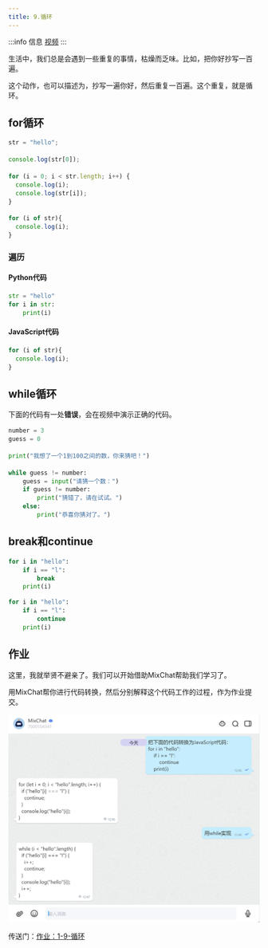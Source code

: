 ```yaml
---
title: 9.循环
---
```


:::info 信息
[视频](https://v.youku.com/v_show/id_XNTk1MjUxODI0MA==.html)
:::


生活中，我们总是会遇到一些重复的事情，枯燥而乏味。比如，把你好抄写一百遍。

这个动作，也可以描述为，抄写一遍你好，然后重复一百遍。这个重复，就是循环。



## for循环

```js
str = "hello";

console.log(str[0]);

for (i = 0; i < str.length; i++) {
  console.log(i);
  console.log(str[i]);
}

for (i of str){
  console.log(i);
}
```



### 遍历

#### Python代码

```py
str = "hello"
for i in str:
    print(i)
```

#### JavaScript代码

```js
for (i of str){
  console.log(i);
}
```



## while循环

下面的代码有一处**错误**，会在视频中演示正确的代码。

```python
number = 3
guess = 0

print("我想了一个1到100之间的数，你来猜吧！")

while guess != number:
    guess = input("请猜一个数：")
    if guess != number:
        print("猜错了，请在试试。")
    else:
        print("恭喜你猜对了。")
```



## break和continue

```python
for i in "hello":
    if i == "l":
        break
    print(i)
```

```python
for i in "hello":
    if i == "l":
        continue
    print(i)
```



## 作业

这里，我就举贤不避亲了。我们可以开始借助MixChat帮助我们学习了。

用MixChat帮你进行代码转换，然后分别解释这个代码工作的过程，作为作业提交。

![image-20230319124858342](https://raw.githubusercontent.com/vwumumu/images/master/image-20230319124858342.png)

传送门：[作业：1-9-循环](https://github.com/coding-newbies-group/programming-co_creation-docs/issues/144)
